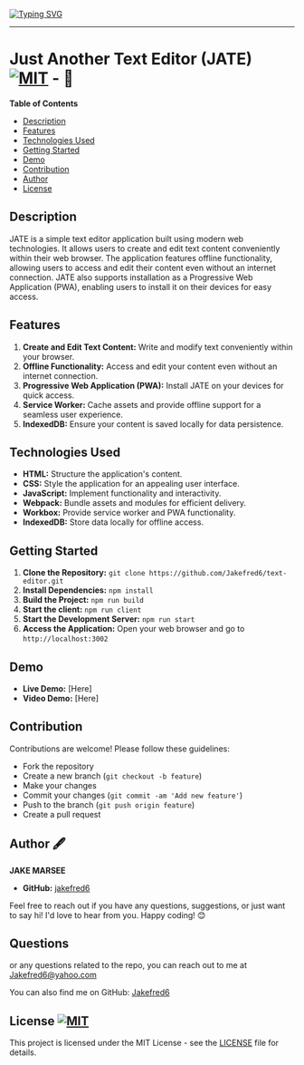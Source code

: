 
[![Typing SVG](https://readme-typing-svg.demolab.com?font=Fira+Code&weight=700&size=24&duration=2000&pause=1000&width=435&lines=++Just+Another+Text+Editor;JATE+by+JAKE)](https://git.io/typing-svg)  

---
# Just Another Text Editor (JATE)  [![MIT](https://img.shields.io/badge/License-MIT-blue)](#license) -  📝

**Table of Contents**
- [Description](#description)
- [Features](#features)
- [Technologies Used](#technologies-used)
- [Getting Started](#getting-started)
- [Demo](#demo)
- [Contribution](#contribution)
- [Author](#author)
- [License](#license)

## Description
JATE is a simple text editor application built using modern web technologies. It allows users to create and edit text content conveniently within their web browser. The application features offline functionality, allowing users to access and edit their content even without an internet connection. JATE also supports installation as a Progressive Web Application (PWA), enabling users to install it on their devices for easy access.

## Features
1. **Create and Edit Text Content:** Write and modify text conveniently within your browser.
2. **Offline Functionality:** Access and edit your content even without an internet connection.
3. **Progressive Web Application (PWA):** Install JATE on your devices for quick access.
4. **Service Worker:** Cache assets and provide offline support for a seamless user experience.
5. **IndexedDB:** Ensure your content is saved locally for data persistence.

## Technologies Used
- **HTML:** Structure the application's content.
- **CSS:** Style the application for an appealing user interface.
- **JavaScript:** Implement functionality and interactivity.
- **Webpack:** Bundle assets and modules for efficient delivery.
- **Workbox:** Provide service worker and PWA functionality.
- **IndexedDB:** Store data locally for offline access.

## Getting Started
1. **Clone the Repository:** `git clone https://github.com/Jakefred6/text-editor.git`
2. **Install Dependencies:** `npm install`
3. **Build the Project:** `npm run build`
3. **Start the client:** `npm run client`
4. **Start the Development Server:** `npm run start`
5. **Access the Application:** Open your web browser and go to `http://localhost:3002`

## Demo
- **Live Demo:** [Here]
- **Video Demo:** [Here]

## Contribution
Contributions are welcome! Please follow these guidelines:
- Fork the repository
- Create a new branch (`git checkout -b feature`)
- Make your changes
- Commit your changes (`git commit -am 'Add new feature'`)
- Push to the branch (`git push origin feature`)
- Create a pull request

## Author 🖋️

**JAKE MARSEE**
- **GitHub:** [jakefred6](https://github.com/jakefred6)

Feel free to reach out if you have any questions, suggestions, or just want to say hi! I'd love to hear from you. Happy coding! 😊

## Questions
or any questions related to the repo, you can reach out to me at [Jakefred6@yahoo.com](mailto:Jakefred6@yahoo.com)

You can also find me on GitHub: [Jakefred6](https://github.com/Jakefred6/)


## License  [![MIT](https://img.shields.io/badge/License-MIT-blue)](#license)
This project is licensed under the MIT License - see the [LICENSE](LICENSE) file for details.
